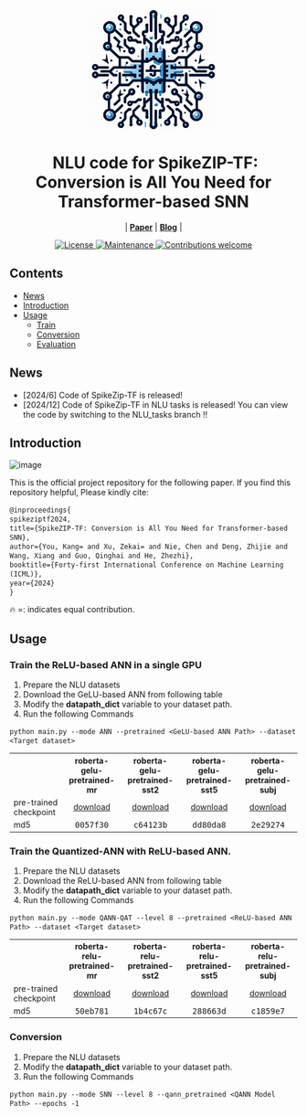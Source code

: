 <p align="center">
<img src="spikezip_logo.png" alt="spikezip_logo" width="220" align="center">
</p>

<div align="center"><h1>&nbsp;NLU code for SpikeZIP-TF: Conversion is All You Need for Transformer-based SNN</h1></div>


<p align="center">
| <a href="http://arxiv.org/"><b>Paper</b></a> | <a href="http://arxiv.org/"><b>Blog</b></a> |
</p>


<p align="center">
  <a href="https://opensource.org/license/mulanpsl-2-0">
    <img src="https://img.shields.io/badge/License-MuLan_PSL_2.0-blue.svg" alt="License">
  </a>
  <a href="https://github.com/">
    <img src="https://img.shields.io/badge/Maintained%3F-yes-green.svg" alt="Maintenance">
  </a>
  <a href="https://github.com/">
    <img src="https://img.shields.io/badge/Contributions-welcome-brightgreen.svg?style=flat" alt="Contributions welcome">
  </a>
</p>


## Contents
- [News](#news)
- [Introduction](#introduction)
- [Usage](#Usage)
  - [Train](#Train)
  - [Conversion](#Conversion)
  - [Evaluation](#Evaluation) 

## News

- [2024/6] Code of SpikeZip-TF is released!
- [2024/12] Code of SpikeZip-TF in NLU tasks is released! You can view the code by switching to the NLU_tasks branch !! 

## Introduction

![image](https://github.com/Intelligent-Computing-Research-Group/SpikeZIP_transformer/assets/74498528/91609adb-56f2-49e1-92fe-9596b38cb9f4)


This is the official project repository for the following paper. If you find this repository helpful, Please kindly cite:
```
@inproceedings{
spikeziptf2024,
title={SpikeZIP-TF: Conversion is All You Need for Transformer-based SNN},
author={You, Kang= and Xu, Zekai= and Nie, Chen and Deng, Zhijie and Wang, Xiang and Guo, Qinghai and He, Zhezhi},
booktitle={Forty-first International Conference on Machine Learning (ICML)},
year={2024}
}
```
:fire: =: indicates equal contribution.

## Usage

### Train the ReLU-based ANN in a single GPU
1. Prepare the NLU datasets
2. Download the GeLU-based ANN from following table
3. Modify the **datapath_dict** variable to your dataset path.
4. Run the following Commands
```
python main.py --mode ANN --pretrained <GeLU-based ANN Path> --dataset <Target dataset>
```
<table><tbody>
<!-- START TABLE -->
<!-- TABLE HEADER -->
<th valign="bottom"></th>
<th valign="bottom">roberta-gelu-pretrained-mr</th>
<th valign="bottom">roberta-gelu-pretrained-sst2</th>
<th valign="bottom">roberta-gelu-pretrained-sst5</th>
<th valign="bottom">roberta-gelu-pretrained-subj</th>
<!-- TABLE BODY -->
<tr><td align="left">pre-trained checkpoint</td>
<td align="center"><a href="https://huggingface.co/XianYiyk/roberta-gelu-pretrained-mr">download</a></td>
<td align="center"><a href="https://huggingface.co/XianYiyk/roberta-gelu-pretrained-sst2">download</a></td>
<td align="center"><a href="https://huggingface.co/XianYiyk/roberta-gelu-pretrained-sst5">download</a></td>
<td align="center"><a href="https://huggingface.co/XianYiyk/roberta-gelu-pretrained-subj">download</a></td>
</tr>
<tr><td align="left">md5</td>
<td align="center"><tt>0057f30</tt></td>
<td align="center"><tt>c64123b</tt></td>
<td align="center"><tt>dd80da8</tt></td>
<td align="center"><tt>2e29274</tt></td>
</tr>
</tbody></table>



### Train the Quantized-ANN with ReLU-based ANN.
1. Prepare the NLU datasets
2. Download the ReLU-based ANN from following table
3. Modify the **datapath_dict** variable to your dataset path.
4. Run the following Commands
```
python main.py --mode QANN-QAT --level 8 --pretrained <ReLU-based ANN Path> --dataset <Target dataset>
```

<table><tbody>
<!-- START TABLE -->
<!-- TABLE HEADER -->
<th valign="bottom"></th>
<th valign="bottom">roberta-relu-pretrained-mr</th>
<th valign="bottom">roberta-relu-pretrained-sst2</th>
<th valign="bottom">roberta-relu-pretrained-sst5</th>
<th valign="bottom">roberta-relu-pretrained-subj</th>
<!-- TABLE BODY -->
<tr><td align="left">pre-trained checkpoint</td>
<td align="center"><a href="https://huggingface.co/XianYiyk/roberta-relu-pretrained-mr">download</a></td>
<td align="center"><a href="https://huggingface.co/XianYiyk/roberta-relu-pretrained-sst2">download</a></td>
<td align="center"><a href="https://huggingface.co/XianYiyk/roberta-relu-pretrained-sst5">download</a></td>
<td align="center"><a href="https://huggingface.co/XianYiyk/roberta-relu-pretrained-subj">download</a></td>
</tr>
<tr><td align="left">md5</td>
<td align="center"><tt>50eb781</tt></td>
<td align="center"><tt>1b4c67c</tt></td>
<td align="center"><tt>288663d</tt></td>
<td align="center"><tt>c1859e7</tt></td>
</tr>
</tbody></table>

### Conversion
1. Prepare the NLU datasets
2. Modify the **datapath_dict** variable to your dataset path.
3. Run the following Commands
```
python main.py --mode SNN --level 8 --qann_pretrained <QANN Model Path> --epochs -1
```

